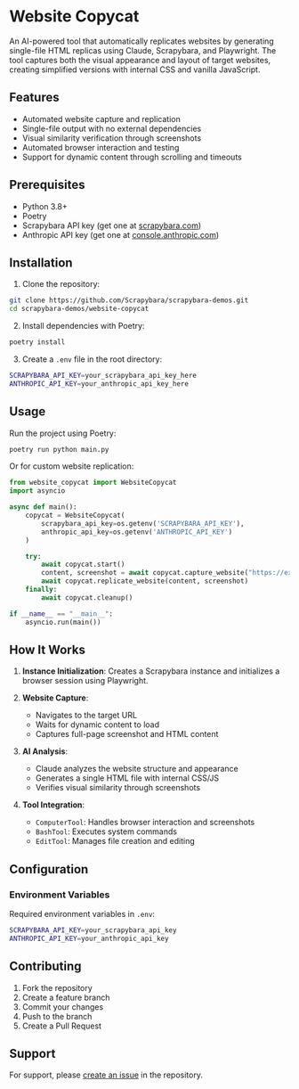 # Website Copycat

An AI-powered tool that automatically replicates websites by generating single-file HTML replicas using Claude, Scrapybara, and Playwright. The tool captures both the visual appearance and layout of target websites, creating simplified versions with internal CSS and vanilla JavaScript.

## Features

- Automated website capture and replication
- Single-file output with no external dependencies
- Visual similarity verification through screenshots
- Automated browser interaction and testing
- Support for dynamic content through scrolling and timeouts

## Prerequisites

- Python 3.8+
- Poetry
- Scrapybara API key (get one at [scrapybara.com](https://scrapybara.com))
- Anthropic API key (get one at [console.anthropic.com](https://console.anthropic.com))

## Installation

1. Clone the repository:

```bash
git clone https://github.com/Scrapybara/scrapybara-demos.git
cd scrapybara-demos/website-copycat
```

2. Install dependencies with Poetry:

```bash
poetry install
```

3. Create a `.env` file in the root directory:

```bash
SCRAPYBARA_API_KEY=your_scrapybara_api_key_here
ANTHROPIC_API_KEY=your_anthropic_api_key_here
```

## Usage

Run the project using Poetry:

```bash
poetry run python main.py
```

Or for custom website replication:

```python
from website_copycat import WebsiteCopycat
import asyncio

async def main():
    copycat = WebsiteCopycat(
        scrapybara_api_key=os.getenv('SCRAPYBARA_API_KEY'),
        anthropic_api_key=os.getenv('ANTHROPIC_API_KEY')
    )

    try:
        await copycat.start()
        content, screenshot = await copycat.capture_website("https://example.com")
        await copycat.replicate_website(content, screenshot)
    finally:
        await copycat.cleanup()

if __name__ == "__main__":
    asyncio.run(main())
```

## How It Works

1. **Instance Initialization**: Creates a Scrapybara instance and initializes a browser session using Playwright.

2. **Website Capture**:

   - Navigates to the target URL
   - Waits for dynamic content to load
   - Captures full-page screenshot and HTML content

3. **AI Analysis**:

   - Claude analyzes the website structure and appearance
   - Generates a single HTML file with internal CSS/JS
   - Verifies visual similarity through screenshots

4. **Tool Integration**:
   - `ComputerTool`: Handles browser interaction and screenshots
   - `BashTool`: Executes system commands
   - `EditTool`: Manages file creation and editing

## Configuration

### Environment Variables

Required environment variables in `.env`:

```bash
SCRAPYBARA_API_KEY=your_scrapybara_api_key
ANTHROPIC_API_KEY=your_anthropic_api_key
```

## Contributing

1. Fork the repository
2. Create a feature branch
3. Commit your changes
4. Push to the branch
5. Create a Pull Request

## Support

For support, please [create an issue](https://github.com/Scrapybara/scrapybara-demos/issues) in the repository.
